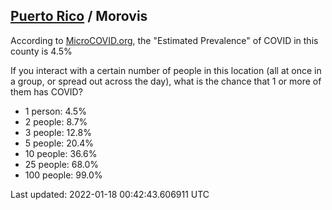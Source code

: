 
## [Puerto Rico](/united-states/puerto-rico) / Morovis

According to [MicroCOVID.org](http://microcovid.org),
the "Estimated Prevalence" of COVID in this county is 4.5%

If you interact with a certain number of people in this location
(all at once in a group, or spread out across the day), what is the chance that
1 or more of them has COVID?

- 1 person: 4.5%
- 2 people: 8.7%
- 3 people: 12.8%
- 5 people: 20.4%
- 10 people: 36.6%
- 25 people: 68.0%
- 100 people: 99.0%

Last updated: 2022-01-18 00:42:43.606911 UTC
